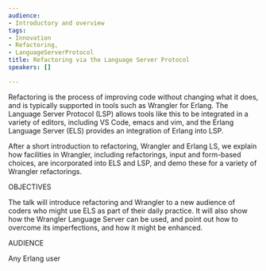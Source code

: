 ```yaml
---
audience:
- Introductory and overview
tags:
- Innovation
- Refactoring,
- LanguageServerProtocol
title: Refactoring via the Language Server Protocol
speakers: []

---
```

Refactoring is the process of improving code without changing what it does, and is typically supported in tools such as Wrangler for Erlang. The Language Server Protocol (LSP) allows tools like this to be integrated in a variety of editors, including VS Code, emacs and vim, and the Erlang Language Server (ELS) provides an integration of Erlang into LSP. 

After a short introduction to refactoring, Wrangler and Erlang LS, we explain how facilities in Wrangler, including refactorings, input and form-based choices, are incorporated into ELS and LSP, and demo these for a variety of Wrangler refactorings.

OBJECTIVES

The talk will introduce refactoring and Wrangler to a new audience of coders who might use ELS as part of their daily practice. It will also show how the Wrangler Language Server can be used, and point out how to overcome its imperfections, and how it might be enhanced.

AUDIENCE

Any Erlang user